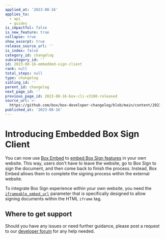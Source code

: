 ```yaml
---
applied_at: '2023-08-16'
applies_to:
  - api
  - guides
is_impactful: false
is_new_feature: true
collapse: true
show_excerpt: true
release_source_url: ''
is_index: false
category_id: changelog
subcategory_id: ''
id: 2023-08-16-embedded-sign-client
rank: null
total_steps: null
type: changelog
sibling_id: ''
parent_id: changelog
next_page_id: ''
previous_page_id: 2023-08-16-box-cli-v3100-released
source_url: >-
  https://github.com/box/box-developer-changelog/blob/main/content/2023/08-16-embedded-sign-client.md
published_at: '2023-08-16'
---
```

# Introducing Embedded Box Sign Client

You can now use [Box Embed][1] to [embed Box Sign
features][2] in your own website. This way, users
don't have to leave the website, go to Box Sign
to sign the document, and then come back to finish
the process. Instead, Box Embed allows them
to complete the signing process
within the external website.

To integrate Box Sign experience within your
own website, you need the [`iframeable_embed_url`][3]
parameter that is specifically designed to allow
signing documents within the HTML `iframe` tag.


<!-- more -->

## Where to get support

Should you have any issues or need further guidance, please post a request to our [developer forum][4] for any help needed.


[1]: g://embed/box-embed
[2]: g://box-sign/create-sign-request#embedded-sign-client
[3]: r://sign-request#param-signers-iframeable_embed_url
[4]: https://forum.box.com/